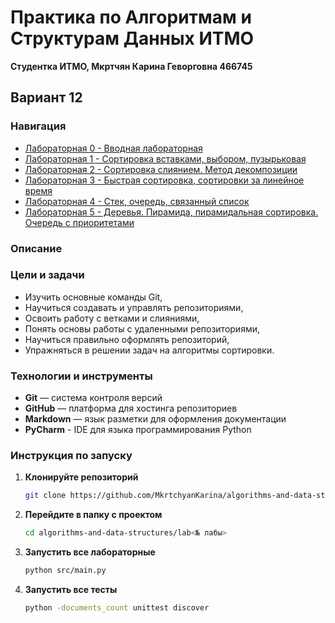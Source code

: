 # Практика по Алгоритмам и Cтруктурам Данных ИТМО 

**Студентка ИТМО,  Мкртчян Карина Геворговна  466745**  
## Вариант 12

### Навигация

-  [Лабораторная 0 - Вводная лабораторная ](https://github.com/MkrtchyanKarina/algorithms-and-data-structures/tree/master/lab0)
-  [Лабораторная 1 - Сортировка вставками, выбором, пузырьковая ](https://github.com/MkrtchyanKarina/algorithms-and-data-structures/tree/master/lab1)
-  [Лабораторная 2 - Сортировка слиянием. Метод декомпозиции ](https://github.com/MkrtchyanKarina/algorithms-and-data-structures/tree/master/lab2)
-  [Лабораторная 3 - Быстрая сортировка, сортировки за линейное время ](https://github.com/MkrtchyanKarina/algorithms-and-data-structures/tree/master/lab3)
-  [Лабораторная 4 - Стек, очередь, связанный список ](https://github.com/MkrtchyanKarina/algorithms-and-data-structures/tree/master/lab4)
-  [Лабораторная 5 - Деревья. Пирамида, пирамидальная сортировка. Очередь с приоритетами ](https://github.com/MkrtchyanKarina/algorithms-and-data-structures/tree/master/lab5)



### Описание 
   

### Цели и задачи

- Изучить основные команды Git,
- Научиться создавать и управлять репозиториями,
- Освоить работу с ветками и слияниями,
- Понять основы работы с удаленными репозиториями,
- Научиться правильно оформлять репозиторий,
- Упражняться в решении задач на алгоритмы сортировки.

### Технологии и инструменты

- **Git** — система контроля версий
- **GitHub** — платформа для хостинга репозиториев
- **Markdown** — язык разметки для оформления документации
- **PyCharm** - IDE для языка программирования Python

### Инструкция по запуску

1. **Клонируйте репозиторий**
   ```bash
   git clone https://github.com/MkrtchyanKarina/algorithms-and-data-structures.git
   ```
2. **Перейдите в папку с проектом**
   ```bash
   cd algorithms-and-data-structures/lab<№ лабы>
   ```
3. **Запустить все лабораторные**
    ```bash
   python src/main.py
   ```
4. **Запустить все тесты**
    ```bash
   python -documents_count unittest discover
   ```
   